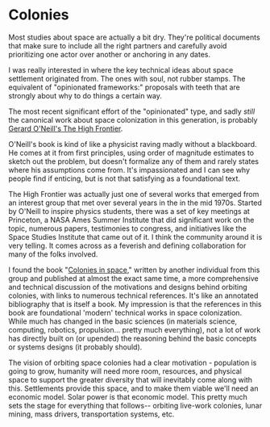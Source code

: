 # Colonies

Most studies about space are actually a bit dry. They're political documents that make sure to include all the right partners
and carefully avoid prioritizing one actor over another or anchoring in any dates. 

I was really interested in where the key technical ideas about space settlement originated from. The ones with soul, not 
rubber stamps. The equivalent of "opinionated frameworks:" proposals with teeth that are strongly about why to do things a 
certain way. 

The most recent significant effort of the "opinionated" type, and sadly _still_ the canonical work about space colonization 
in this generation, is probably [Gerard O'Neill's The High Frontier](https://en.wikipedia.org/wiki/The_High_Frontier:_Human_Colonies_in_Space).

O'Neill's book is kind of like a physicist raving madly without a blackboard. He comes at it from first principles, 
using order of magnitude estimates to sketch out the problem, but doesn't formalize any of them and rarely states where 
his assumptions come from. It's impassionated and I can see why people find if enticing, but is not that satisfying as 
a foundational text.

The High Frontier was actually just one of several works that emerged from an interest group that met over several 
years in the in the mid 1970s. Started by O'Neill to inspire physics students, there was a set of key meetings at Princeton, 
a NASA Ames Summer Institute that did significant work on the topic, numerous papers, testimonies to congress, and initiatives 
like the Space Studies Institute that came out of it. I think the community around it is very telling. It comes across as a 
feverish and defining collaboration for many of the folks involved.

I found the book "[Colonies in space](http://www.nss.org/settlement/ColoniesInSpace/index.html)," written by another 
individual from this group and published at almost the exact same time, a more comprehensive and technical discussion 
of the motivations and designs behind orbiting colonies, with links to numerous 
technical references. It's like an annotated bibliography that is itself a book. My impression is that 
the references in this book are foundational 'modern' technical works in space colonization. While much has changed in 
the basic sciences (in materials science, computing, robotics, propulsion... pretty much everything), not a lot of work has 
directly built on (or upended) the reasoning behind the basic concepts or systems designs (it probably should).  

The vision of orbiting space colonies had a clear motivation - population is going to grow, humanity will need more room, 
resources, and physical space to support the greater diversity that will inevitably come along with this. Settlements 
provide this space, and to make them viable we'll need an economic model. Solar power is that economic model. This pretty 
much sets the stage for everything that follows-- orbiting live-work colonies, lunar mining, mass drivers, transportation 
systems, etc. 
